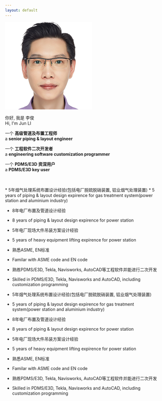 ```yaml
---
layout: default
---
```


<div class="row align-items-center">
  <div class="col-4">
    <div class="image"><img src="/media/profile.png" alt=""></div>

  </div>
  <div class="col-6">
    <div class="designation">
        <div class="typing-title">
            <p>
              <div>你好, 我是 李俊</div>
              <div>Hi, I'm Jun LI</div>
            </p>
            <p>
              <div>一个 <strong>高级管道及布置工程师</strong></div>
              <div>a <strong>senior piping & layout engineer</strong></div>
            </p>
            <p>
              <div>一个 <strong>工程软件二次开发者</strong></div>
              <div>a <strong>engineering software customization programmer</strong></div>
            </p>
            <p>
              <div>一个 <strong>PDMS/E3D 资深用户</strong></div>
              <div>a <strong>PDMS/E3D key user</strong></div>
            </p>
        </div>
        <span class="typed-title"></span>
    </div>
  </div>
</div>

<br>
<br>
<div class="card">
  <div class="card-body">
*   5年烟气处理系统布置设计经验(包括电厂脱硫脱硝装置, 铝业烟气处理装置)
*   5 years of piping & layout design expirence for gas treatment system(power station and aluminium industry)

*   8年电厂布置及管道设计经验
*   8 years of piping & layout design expirence for power station

*   5年电厂现场大件吊装方案设计经验
*   5 years of heavy equipment lifting expirence for power station

*   熟悉ASME, EN标准
*   Familar with ASME code and EN code

*   熟练PDMS/E3D, Tekla, Navisworks, AutoCAD等工程软件并能进行二次开发
*   Skilled in PDMS/E3D, Tekla, Navisworks and AutoCAD, including customization programming
  </div>
</div>

*   5年烟气处理系统布置设计经验(包括电厂脱硫脱硝装置, 铝业烟气处理装置)
*   5 years of piping & layout design expirence for gas treatment system(power station and aluminium industry)

*   8年电厂布置及管道设计经验
*   8 years of piping & layout design expirence for power station

*   5年电厂现场大件吊装方案设计经验
*   5 years of heavy equipment lifting expirence for power station

*   熟悉ASME, EN标准
*   Familar with ASME code and EN code

*   熟练PDMS/E3D, Tekla, Navisworks, AutoCAD等工程软件并能进行二次开发
*   Skilled in PDMS/E3D, Tekla, Navisworks and AutoCAD, including customization programming
